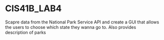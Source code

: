 # CIS41B_LAB4
Scapre data from the National Park Service API and create a GUI that allows the users to choose which state they wanna go to. Also provides description of parks
